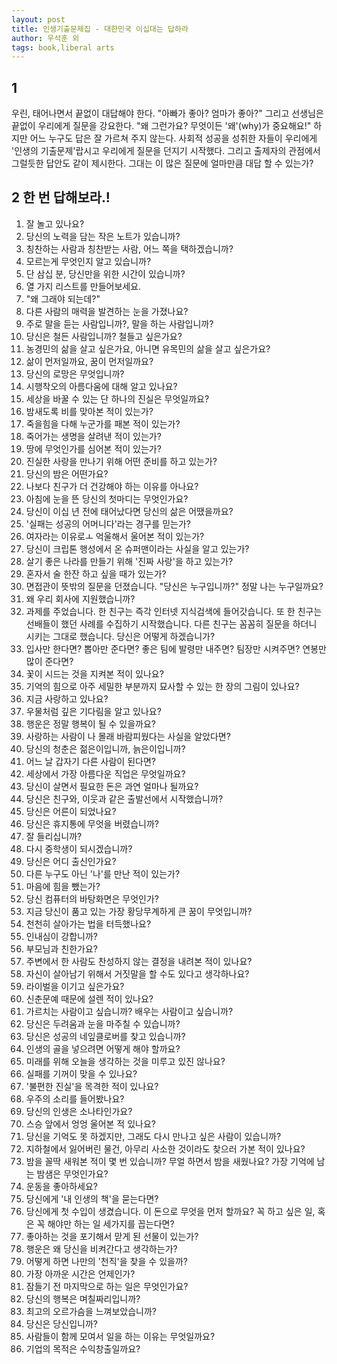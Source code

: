```yaml
---
layout: post
title: 인생기출문제집 - 대한민국 이십대는 답하라
author: 우석훈 외
tags: book,liberal arts
---
```


## 1
우린, 태어나면서 끝없이 대답해야 한다. "아빠가 좋아? 엄마가 좋아?" 그리고 선생님은 끝없이 우리에게 질문을 강요한다. "왜 그런가요? 무엇이든 '왜'(why)가 중요해요!" 하지만 어느 누구도 답은 잘 가르쳐 주지 않는다. 사회적 성공을 성취한 자들이 우리에게  '인생의 기출문제'랍시고 우리에게 질문을 던지기 시작했다. 그리고 출제자의 관점에서 그럴듯한 답안도 같이 제시한다. 그대는 이 많은 질문에 얼마만큼 대답 할 수 있는가?


## 2 한 번 답해보라.! 

1. 잘 놀고 있나요?
2. 당신의 노력을 담는 작은 노트가 있습니까?
3. 칭찬하는 사람과 칭찬받는 사람, 어느 쪽을 택하겠습니까?
4. 모르는게 무엇인지 알고 있습니까?
5. 단 삼십 분, 당신만을 위한 시간이 있습니까?
6. 열 가지 리스트를 만들어보세요.
7. "왜 그래야 되는데?"
8. 다른 사람의 매력을 발견하는 눈을 가졌나요?
9. 주로 말을 듣는 사람입니까?, 말을 하는 사람입니까?
10. 당신은 철든 사람입니까? 철들고 싶은가요?
11. 농경민의 삶을 살고 싶은가요, 아니면 유목민의 삶을 살고 싶은가요?
12. 삶이 먼저일까요, 꿈이 먼저일까요?
13. 당신의 로망은 무엇입니까?
14. 시행착오의 아름다움에 대해 알고 있나요?
15. 세상을 바꿀 수 있는 단 하나의 진실은 무엇일까요?
16. 밤새도록 비를 맞아본 적이 있는가?
17. 죽을힘을 다해 누군가를 패본 적이 있는가?
18. 죽어가는 생명을 살려낸 적이 있는가?
19. 땅에 무엇인가를 심어본 적이 있는가?
20. 진실한 사랑을 만나기 위해 어떤 준비를 하고 있는가?
21. 당신의 밤은 어떤가요?
22. 나보다 친구가 더 건강해야 하는 이유를 아나요?
23. 아침에 눈을 뜬 당신의 첫마디는 무엇인가요?
24. 당신이 이십 년 전에 태어났다면 당신의 삶은 어땠을까요?
25. '실패는 성공의 어머니다'라는 경구를 믿는가?
26. 여자라는 이유로ㅗ 억울해서 울어본 적이 있는가?
27. 당신이 크립톤 행성에서 온 슈퍼맨이라는 사실을 알고 있는가?
28. 살기 좋은 나라를 만들기 위해 '진짜 사랑'을 하고 있는가?
29. 혼자서 술 한잔 하고 싶을 때가 있는가?
30. 면접관이 뜻밖의 질문을 던졌습니다. "당신은 누구입니까?" 정말 나는 누구일까요?
31. 왜 우리 회사에 지원했습니까?
32. 과제를 주었습니다. 한 친구는 즉각 인터넷 지식검색에 들어갓습니다. 또 한 친구는 선배들이 했던 사례를 수집하기 시작했습니다. 다른 친구는 꼼꼼히 질문을 하더니 시키는 그대로 했습니다. 당신은 어떻게 하겠습니가?
33. 입사만 한다면? 뽑아만 준다면? 좋은 팀에 발령만 내주면? 팀장만 시켜주면? 연봉만 많이 준다면?
34. 꽃이 시드는 것을 지켜본 적이 있나요?
35. 기억의 힘으로 아주 세밀한 부분까지 묘사할 수 있는 한 장의 그림이 있나요?
36. 지금 사랑하고 있나요?
37. 우물처럼 깊은 기다림을 알고 있나요?
38. 행운은 정말 행복이 될 수 있을까요?
39. 사랑하는 사람이 나 몰래 바람피웠다는 사실을 알았다면?
40. 당신의 청춘은 젊은이입니까, 늙은이입니까?
41. 어느 날 갑자기 다른 사람이 된다면?
42. 세상에서 가장 아름다운 직업은 무엇일까요?
43. 당신이 살면서 필요한 돈은 과연 얼마나 될까요?
44. 당신은 친구와, 이웃과 같은 출발선에서 시작했습니까?
45. 당신은 어른이 되었나요?
46. 당신은 휴지통에 무엇을 버렸습니까?
47. 잘 들리십니까?
48. 다시 중학생이 되시겠습니까?
49. 당신은 어디 출신인가요?
50. 다른 누구도 아닌 '나'를 만난 적이 있는가?
51. 마음에 힘을 뺐는가?
52. 당신 컴퓨터의 바탕화면은 무엇인가?
53. 지금 당신이 품고 있는 가장 황당무계하게 큰 꿈이 무엇입니까?
54. 천천히 살아가는 법을 터득했나요?
55. 인내심이 강합니까?
56. 부모님과 친한가요?
57. 주변에서 한 사람도 찬성하지 않는 결정을 내려본 적이 있나요?
58. 자신이 살아남기 위해서 거짓말을 할 수도 있다고 생각하나요?
59. 라이벌을 이기고 싶은가요?
60. 신춘문예 때문에 설렌 적이 있나요?
61. 가르치는 사람이고 싶습니까? 배우는 사람이고 싶습니까?
62. 당신은 두려움과 눈을 마주칠 수 있습니까?
63. 당신은 성공의 네잎클로버를 찾고 있습니까?
64. 인생의 골을 넣으려면 어떻게 해야 할까요?
65. 미래를 위해 오늘을 생각하는 것을 미루고 있진 않나요?
66. 실패를 기꺼이 맞을 수 있나요?
67. '불편한 진실'을 목격한 적이 있나요?
68. 우주의 소리를 들어봤나요?
69. 당신의 인생은 소나타인가요?
70. 스승 앞에서 엉엉 울어본 적 있나요?
71. 당신을 기억도 못 하겠지만, 그래도 다시 만나고 싶은 사람이 있습니까?
72. 지하철에서 잃어버린 물건, 아무리 사소한 것이라도 찾으러 가본 적이 있나요?
73. 밤을 꼴딱 새워본 적이 몇 번 있습니까? 무얼 하면서 밤을 새웠나요? 가장 기억에 남는 밤샘은 무엇인가요?
74. 운동을 좋아하세요?
75. 당신에게 '내 인생의 책'을 묻는다면?
76. 당신에게 첫 수입이 생겼습니다. 이 돈으로 무엇을 먼저 할까요? 꼭 하고 싶은 일, 혹은 꼭 해야만 하는 일 세가지를 꼽는다면?
77. 좋아하는 것을 포기해서 맏게 된 선물이 있는가?
78. 행운은 왜 당신을 비켜간다고 생각하는가?
79. 어떻게 하면 나만의 '천직'을 찾을 수 있을까?
80. 가장 아까운 시간은 언제인가?
81. 잠들기 전 마지막으로 하는 일은 무엇인가요?
82. 당신의 행복은 며칠짜리입니까?
83. 최고의 오르가슴을 느껴보았습니까?
84. 당신은 당신입니까?
85. 사람들이 함께 모여서 일을 하는 이유는 무엇일까요?
86. 기업의 목적은 수익창출일까요?